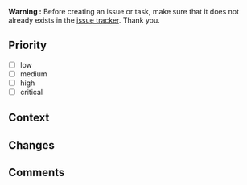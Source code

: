 **Warning :** Before creating an issue or task, make sure that it does not already exists in the [issue tracker](../). Thank you.

## Priority
<!-- Choose here the priority of the ticket -->
- [ ] low
- [ ] medium
- [ ] high
- [ ] critical

## Context
<!-- Give a brief explanation why the feature should be implemented -->

## Changes
<!-- Give a brief description of the components that need to change and how -->

## Comments
<!-- Add further comments if needed -->